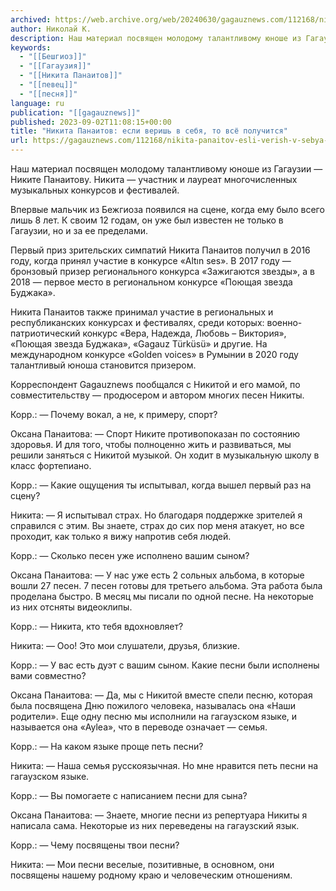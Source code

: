 ```yaml
---
archived: https://web.archive.org/web/20240630/gagauznews.com/112168/nikita-panaitov-esli-verish-v-sebya-to-vsyo-poluchitsya.html
author: Николай К.
description: Наш материал посвящен молодому талантливому юноше из Гагаузии — Никите Панаитову. Никита — участник и лауреат многочисленных музыкальных конкурсов и фестивалей. Впервые мальчик из Бежгиоза появился на сцене, когда ему было всего лишь 8 лет. К своим 12 годам, он уже был известен не только в Гагаузии, но и за ее пределами. Первый приз зрительских симпатий Никита Панаитов получил в 2016 году, когда принял участие в конкурсе «Altın ses». В 2017 году — бронзовый призер регионального конкурса «Зажигаются звезды», а в 2018 — первое место в региональном конкурсе «Поющая звезда Буджака». Никита Панаитов также принимал участие в региональных и республиканских […]
keywords:
  - "[[Бешгиоз]]"
  - "[[Гагаузия]]"
  - "[[Никита Панаитов]]"
  - "[[певец]]"
  - "[[песня]]"
language: ru
publication: "[[gagauznews]]"
published: 2023-09-02T11:08:15+00:00
title: "Никита Панаитов: если веришь в себя, то всё получится"
url: https://gagauznews.com/112168/nikita-panaitov-esli-verish-v-sebya-to-vsyo-poluchitsya.html
---
```


Наш материал посвящен молодому талантливому юноше из Гагаузии — Никите Панаитову. Никита — участник и лауреат многочисленных музыкальных конкурсов и фестивалей.

Впервые мальчик из Бежгиоза появился на сцене, когда ему было всего лишь 8 лет. К своим 12 годам, он уже был известен не только в Гагаузии, но и за ее пределами.

Первый приз зрительских симпатий Никита Панаитов получил в 2016 году, когда принял участие в конкурсе «Altın ses». В 2017 году — бронзовый призер регионального конкурса «Зажигаются звезды», а в 2018 — первое место в региональном конкурсе «Поющая звезда Буджака».

Никита Панаитов также принимал участие в региональных и республиканских конкурсах и фестивалях, среди которых: военно-патриотический конкурс «Вера, Надежда, Любовь – Виктория», «Поющая звезда Буджака», «Gagauz Türküsü» и другие. На международном конкурсе «Golden voices» в Румынии в 2020 году талантливый юноша становится призером.

Корреспондент Gagauznews пообщался с Никитой и его мамой, по совместительству — продюсером и автором многих песен Никиты.

Корр.: — Почему вокал, а не, к примеру, спорт?

Оксана Панаитова: — Спорт Никите противопоказан по состоянию здоровья. И для того, чтобы полноценно жить и развиваться, мы решили заняться с Никитой музыкой. Он ходит в музыкальную школу в класс фортепиано.

Корр.: — Какие ощущения ты испытывал, когда вышел первый раз на сцену?

Никита: — Я испытывал страх. Но благодаря поддержке зрителей я справился с этим. Вы знаете, страх до сих пор меня атакует, но все проходит, как только я вижу напротив себя людей.

Корр.: — Сколько песен уже исполнено вашим сыном?

Оксана Панаитова: — У нас уже есть 2 сольных альбома, в которые вошли 27 песен. 7 песен готовы для третьего альбома. Эта работа была проделана быстро. В месяц мы писали по одной песне. На некоторые из них отсняты видеоклипы.

Корр.: — Никита, кто тебя вдохновляет?

Никита: — Ооо! Это мои слушатели, друзья, близкие.

Корр.: — У вас есть дуэт с вашим сыном. Какие песни были исполнены вами совместно?

Оксана Панаитова: — Да, мы с Никитой вместе спели песню, которая была посвящена Дню пожилого человека, называлась она «Наши родители». Еще одну песню мы исполнили на гагаузском языке, и называется она «Aylea», что в переводе означает — семья.

Корр.: — На каком языке проще петь песни?

Никита: — Наша семья русскоязычная. Но мне нравится петь песни на гагаузском языке.

Корр.: — Вы помогаете с написанием песни для сына?

Оксана Панаитова: — Знаете, многие песни из репертуара Никиты я написала сама. Некоторые из них переведены на гагаузский язык.

Корр.: — Чему посвящены твои песни?

Никита: — Мои песни веселые, позитивные, в основном, они посвящены нашему родному краю и человеческим отношениям.